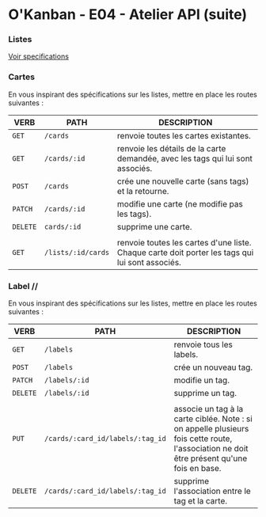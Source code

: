 # O'Kanban - E04 - Atelier API (suite)

### Listes

[Voir specifications](../resources/api-endpoints-specifications.md)

### Cartes

En vous inspirant des spécifications sur les listes, mettre en place les routes suivantes :

| VERB | PATH | DESCRIPTION |
|--|--|--|
| `GET` | `/cards` | renvoie toutes les cartes existantes. |
| `GET` | `/cards/:id` | renvoie les détails de la carte demandée, avec les tags qui lui sont associés. |
| `POST` | `/cards` | crée une nouvelle carte (sans tags) et la retourne. |
| `PATCH` | `/cards/:id` | modifie une carte (ne modifie pas les tags). |
| `DELETE` | `cards/:id` | supprime une carte. |
| |
| `GET` | `/lists/:id/cards` | renvoie toutes les cartes d'une liste. Chaque carte doit porter les tags qui lui sont associés. |

### Label //

En vous inspirant des spécifications sur les listes, mettre en place les routes suivantes :

| VERB | PATH | DESCRIPTION |
|--|--|--|
| `GET` | `/labels` | renvoie tous les labels.
| `POST` | `/labels` | crée un nouveau tag.
| `PATCH` | `/labels/:id` | modifie un tag.
| `DELETE` | `/labels/:id` | supprime un tag.
| |
| `PUT` | `/cards/:card_id/labels/:tag_id` | associe un tag à la carte ciblée. Note : si on appelle plusieurs fois cette route, l'association ne doit être présent qu'une fois en base.
| `DELETE` | `/cards/:card_id/labels/:tag_id` | supprime l'association entre le tag et la carte.